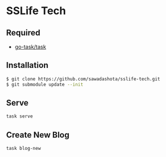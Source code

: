 SSLife Tech
===

Required
---

* [go-task/task](https://github.com/go-task/task)

Installation
---

```bash
$ git clone https://github.com/sawadashota/sslife-tech.git
$ git submodule update --init
```

Serve
---

```bash
task serve
```

Create New Blog
---

```bash
task blog-new
```
